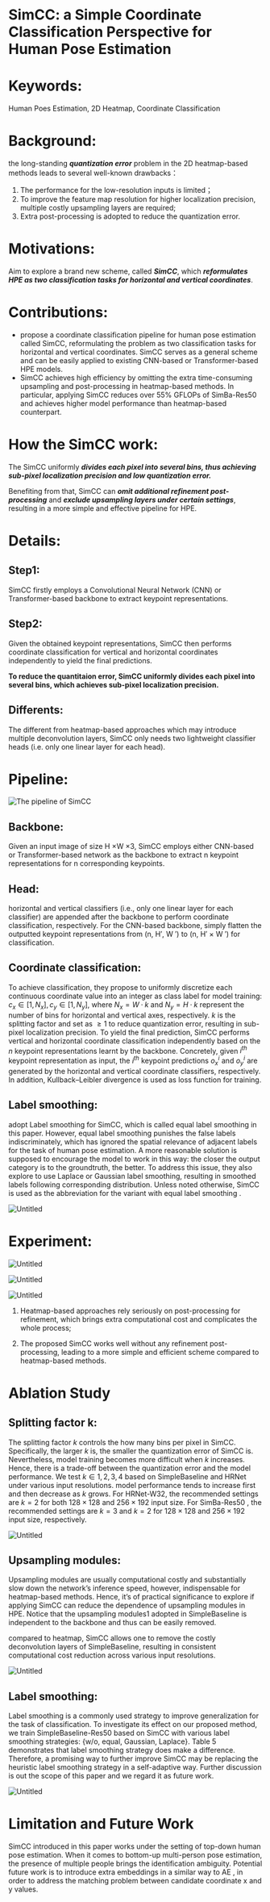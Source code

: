 # SimCC: a Simple Coordinate Classification Perspective for Human Pose Estimation

# Keywords:

 Human Poes Estimation, 2D Heatmap, Coordinate Classification

# Background:

the long-standing ***quantization error*** problem in the 2D heatmap-based methods leads to several well-known drawbacks：

1. The performance for the low-resolution inputs is limited；
2. To improve the feature map resolution for higher localization precision, multiple costly upsampling layers are required;
3. Extra post-processing is adopted to reduce the quantization error.

# Motivations:

Aim to explore a brand new scheme, called ***SimCC***, which ***reformulates HPE as two classification tasks for horizontal and vertical coordinates***.

# Contributions:

- propose a coordinate classification pipeline for human pose estimation called SimCC, reformulating the problem as two classification tasks for horizontal and vertical coordinates. SimCC serves as a general scheme and can be easily applied to existing CNN-based or Transformer-based HPE models.
- SimCC achieves high efficiency by omitting the extra time-consuming upsampling and post-processing in heatmap-based methods. In particular, applying SimCC reduces over 55% GFLOPs of SimBa-Res50 and achieves higher model performance than heatmap-based counterpart.

# How the SimCC work:

The SimCC uniformly ***divides each pixel into several bins, thus achieving sub-pixel localization precision and low quantization error.***

 Benefiting from that, SimCC can ***omit additional refinement post-processing*** and ***exclude upsampling layers under certain settings***, resulting in a more simple and effective pipeline for HPE.

# Details:

## Step1:

SimCC firstly employs a Convolutional Neural Network (CNN) or Transformer-based backbone to extract keypoint representations.

## Step2:

Given the obtained keypoint representations, SimCC then performs coordinate classification for vertical and horizontal coordinates independently to yield the final predictions.

**To reduce the quantitaion error, SimCC uniformly divides each pixel into several bins, which achieves sub-pixel localization precision.**

## Differents:

The different from heatmap-based approaches which may introduce multiple deconvolution layers, SimCC only needs two lightweight classifier heads (i.e. only one linear layer for each head).

# Pipeline:

![The pipeline of SimCC](![image](https://github.com/Visual-Pose-Lab/awesome-pose-estimation/assets/73063807/61fa6ac3-51f4-43e6-a949-31f19258b72e)
)

                                                                                                                                                                                                  

## Backbone:

Given an input image of size H ×W ×3, SimCC employs either CNN-based or Transformer-based network  as the backbone to extract n keypoint representations for n corresponding keypoints.

## Head:

horizontal and vertical classifiers (i.e., only one linear layer for each classifier) are appended after the backbone to perform coordinate classification, respectively. For the CNN-based backbone, simply flatten the outputted keypoint representations from (n, H′, W ′) to (n, H′ × W ′) for classification. 

## Coordinate classification:

To achieve classification, they propose to uniformly discretize each continuous coordinate value into an integer as class label for model training: $c_x ∈ [1, N_x], c_y ∈ [1, N_y]$, where $N_x = W · k$  and $N_y = H · k$ represent the number of bins for horizontal and vertical axes, respectively. $k$ is the splitting factor and set as $≥ 1$ to reduce quantization error, resulting in sub-pixel localization precision. To yield the final prediction, SimCC performs vertical and horizontal coordinate classification independently based on the $n$ keypoint representations learnt by the backbone. Concretely, given $i^{th}$ keypoint representation as input, the $i^{th}$ keypoint predictions $o^i_x$ and $o^i_y$ are generated by the horizontal and vertical coordinate classifiers, respectively. In addition, Kullback–Leibler divergence is used as loss function for training.

## Label smoothing:

adopt Label smoothing for SimCC, which is called equal label smoothing in this paper. However, equal label smoothing punishes the false labels indiscriminately, which has ignored the spatial relevance of adjacent labels for the task of human pose estimation. A more reasonable solution is supposed to encourage the model to work in this way: the closer the output category is to the groundtruth, the better. To address this issue, they also explore to use Laplace or Gaussian label smoothing, resulting in smoothed labels following corresponding distribution. Unless noted otherwise, SimCC is used as the abbreviation for the variant with equal label smoothing .

![Untitled](https://prod-files-secure.s3.us-west-2.amazonaws.com/081f6618-b643-4c9c-ad73-41c61ae95120/978da193-1dc2-43d4-86b6-eb9982cf2628/Untitled.png)

# Experiment:

![Untitled](https://prod-files-secure.s3.us-west-2.amazonaws.com/081f6618-b643-4c9c-ad73-41c61ae95120/1e98f6b7-9d95-44a0-bf4b-9f0acf6db64d/Untitled.png)

![Untitled](https://prod-files-secure.s3.us-west-2.amazonaws.com/081f6618-b643-4c9c-ad73-41c61ae95120/928909af-0ed7-4a93-acf8-124ef2b47bb6/Untitled.png)

![Untitled](https://prod-files-secure.s3.us-west-2.amazonaws.com/081f6618-b643-4c9c-ad73-41c61ae95120/71f68e0b-0d48-48e4-8c24-eb93539248f7/Untitled.png)

1) Heatmap-based approaches rely seriously on post-processing for refinement, which brings extra computational cost and complicates the whole process;

2) The proposed SimCC works well without any refinement post-processing, leading to a more simple and efficient scheme compared to heatmap-based methods.

# Ablation Study

## Splitting factor k:

The splitting factor $k$ controls the how many bins per pixel in SimCC. Specifically, the larger $k$  is, the smaller the quantization error of SimCC is. Nevertheless, model training becomes more difficult when  $k$  increases. Hence, there is a trade-off between the quantization error and the model performance. We test $k ∈ {1, 2, 3, 4}$  based on SimpleBaseline  and HRNet  under various input resolutions. model performance tends to increase first and then decrease as  $k$ grows. For HRNet-W32, the recommended settings are $k = 2$ for both $128×128$ and $256×192$ input size. For SimBa-Res50 , the recommended settings are $k = 3$ and $k = 2$  for $128×128$ and $256×192$ input size, respectively.

![Untitled](https://prod-files-secure.s3.us-west-2.amazonaws.com/081f6618-b643-4c9c-ad73-41c61ae95120/cdaa655a-30df-4c15-a483-7a14f0cf80c0/Untitled.png)

## Upsampling modules:

Upsampling modules are usually computational costly and substantially slow down the network’s inference speed, however, indispensable for heatmap-based methods. Hence, it’s of practical significance to explore if applying SimCC can reduce the dependence of upsampling modules in HPE. Notice that the upsampling modules1 adopted in SimpleBaseline  is independent to the backbone and thus can be easily removed.

compared to heatmap, SimCC allows one to remove the costly deconvolution layers of SimpleBaseline, resulting in consistent computational cost reduction across various input resolutions.

![Untitled](https://prod-files-secure.s3.us-west-2.amazonaws.com/081f6618-b643-4c9c-ad73-41c61ae95120/ff5a58cf-d37a-44a2-8998-46e8e1e46d32/Untitled.png)

## Label smoothing:

Label smoothing  is a commonly used strategy to improve generalization for the task of classification. To investigate its effect on our proposed method, we train SimpleBaseline-Res50  based on SimCC with various label smoothing strategies: {w/o, equal, Gaussian, Laplace}. Table 5 demonstrates that label smoothing strategy does make a difference. Therefore, a promising way to further improve SimCC may be replacing the heuristic label smoothing strategy in a self-adaptive way. Further discussion is out the scope of this paper and we regard it as future work.

![Untitled](https://prod-files-secure.s3.us-west-2.amazonaws.com/081f6618-b643-4c9c-ad73-41c61ae95120/e5a7f81d-12f0-404f-a821-5ad0281edf07/Untitled.png)

# Limitation and Future Work

SimCC introduced in this paper works under the setting of top-down human pose estimation. When it comes to bottom-up multi-person pose estimation, the presence of multiple people brings the identification ambiguity. Potential future work is to introduce extra embeddings in a similar way to AE , in order to address the matching problem between candidate coordinate x and y values.
